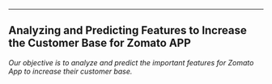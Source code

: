 ----
Analyzing and Predicting Features to Increase the Customer Base for Zomato APP
----

*Our objective is to analyze and predict the important features for Zomato App to increase their customer base.*
